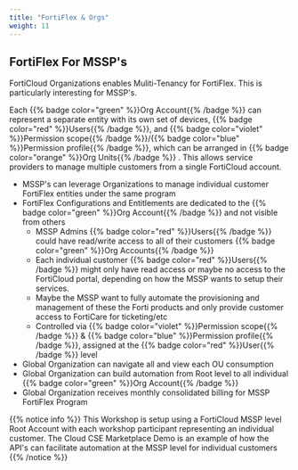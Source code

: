 ```yaml
---
title: "FortiFlex & Orgs"
weight: 11
---
```


## FortiFlex For MSSP's

FortiCloud Organizations enables Muliti-Tenancy for FortiFlex. This is particularly interesting for MSSP's.  

Each {{% badge color="green" %}}Org Account{{% /badge %}} can represent a separate entity with its own set of devices, {{% badge color="red" %}}Users{{% /badge %}}, and {{% badge color="violet" %}}Permission scope{{% /badge %}}/{{% badge color="blue" %}}Permission profile{{% /badge %}}, which can be arranged in {{% badge color="orange" %}}Org Units{{% /badge %}} . This allows service providers to manage multiple customers from a single FortiCloud account.

- MSSP's can leverage Organizations to manage individual customer FortiFlex entities under the same program 
- FortiFlex Configurations and Entitlements are dedicated to the {{% badge color="green" %}}Org Account{{% /badge %}} and not visible from others
  - MSSP Admins {{% badge color="red" %}}Users{{% /badge %}} could have read/write access to all of their customers {{% badge color="green" %}}Org Accounts{{% /badge %}}
  - Each individual customer {{% badge color="red" %}}Users{{% /badge %}} might only have read access or maybe no access to the FortiCloud portal, depending on how the MSSP wants to setup their services.
  - Maybe the MSSP want to fully automate the provisioning and management of these the Forti products and only provide customer access to FortiCare for ticketing/etc
  - Controlled via {{% badge color="violet" %}}Permission scope{{% /badge %}} & {{% badge color="blue" %}}Permission profile{{% /badge %}}, assigned at the {{% badge color="red" %}}User{{% /badge %}} level
- Global Organization can navigate all and view each OU consumption
- Global Organization can build automation from Root level to all individual {{% badge color="green" %}}Org Account{{% /badge %}}
- Global Organization receives monthly consolidated billing for MSSP FortiFlex Program




{{% notice info %}}
This Workshop is setup using a FortiCloud MSSP level Root Account with each workshop participant representing an individual customer.  The Cloud CSE Marketplace Demo is an example of how the API's can facilitate automation at the MSSP level for individual customers
{{% /notice %}}

